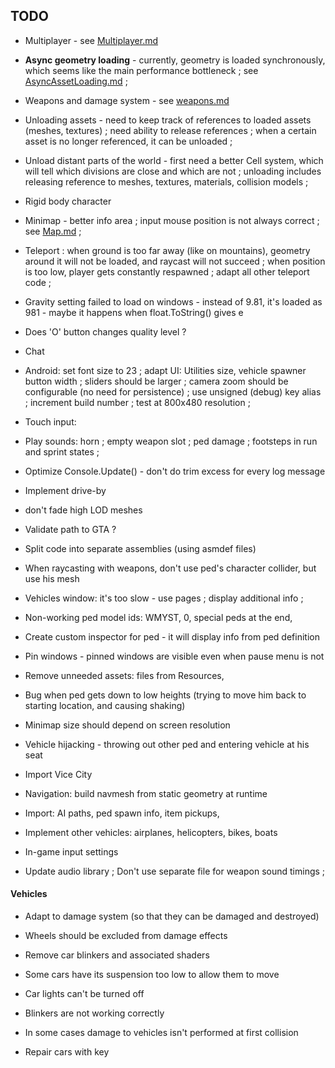 
## TODO


- Multiplayer - see [Multiplayer.md](Multiplayer.md)

- **Async geometry loading** - currently, geometry is loaded synchronously, which seems like the main performance bottleneck ; see [AsyncAssetLoading.md](AsyncAssetLoading.md) ;

- Weapons and damage system - see [weapons.md](weapons.md)

- Unloading assets - need to keep track of references to loaded assets (meshes, textures) ; need ability to release references ; when a certain asset is no longer referenced, it can be unloaded ;

- Unload distant parts of the world - first need a better Cell system, which will tell which divisions are close and which are not ; unloading includes releasing reference to meshes, textures, materials, collision models ;

- Rigid body character

- Minimap - better info area ; input mouse position is not always correct ; see [Map.md](Map.md) ;

- Teleport : when ground is too far away (like on mountains), geometry around it will not be loaded, and raycast will not succeed ; when position is too low, player gets constantly respawned ; adapt all other teleport code ;


- Gravity setting failed to load on windows - instead of 9.81, it's loaded as 981 - maybe it happens when float.ToString() gives e

- Does 'O' button changes quality level ?

- Chat

- Android: set font size to 23 ; adapt UI: Utilities size, vehicle spawner button width ; sliders should be larger ; camera zoom should be configurable (no need for persistence) ; use unsigned (debug) key alias ; increment build number ; test at 800x480 resolution ;

- Touch input: 

- Play sounds: horn ; empty weapon slot ; ped damage ; footsteps in run and sprint states ;

- Optimize Console.Update() - don't do trim excess for every log message

- Implement drive-by

- don't fade high LOD meshes

- Validate path to GTA ?

- Split code into separate assemblies (using asmdef files)

- When raycasting with weapons, don't use ped's character collider, but use his mesh

- Vehicles window: it's too slow - use pages ; display additional info ;

- Non-working ped model ids: WMYST, 0, special peds at the end, 

- Create custom inspector for ped - it will display info from ped definition

- Pin windows - pinned windows are visible even when pause menu is not

- Remove unneeded assets: files from Resources, 

- Bug when ped gets down to low heights (trying to move him back to starting location, and causing shaking)

- Minimap size should depend on screen resolution

- Vehicle hijacking - throwing out other ped and entering vehicle at his seat


- Import Vice City

- Navigation: build navmesh from static geometry at runtime

- Import: AI paths, ped spawn info, item pickups, 

- Implement other vehicles: airplanes, helicopters, bikes, boats

- In-game input settings

- Update audio library ; Don't use separate file for weapon sound timings ;


#### Vehicles

- Adapt to damage system (so that they can be damaged and destroyed)

- Wheels should be excluded from damage effects

- Remove car blinkers and associated shaders

- Some cars have its suspension too low to allow them to move

- Car lights can't be turned off

- Blinkers are not working correctly

- In some cases damage to vehicles isn't performed at first collision

- Repair cars with key

